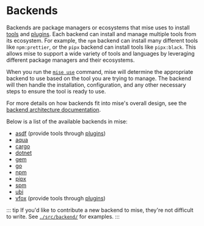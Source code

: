 # Backends

Backends are package managers or ecosystems that mise uses to install [tools](/dev-tools/index.html) and [plugins](/plugins.html). Each backend can install and manage multiple tools from its ecosystem. For example, the `npm` backend can install many different tools like `npm:prettier`, or the `pipx` backend can install tools like `pipx:black`. This allows mise to support a wide variety of tools and languages by leveraging different package managers and their ecosystems.

When you run the [`mise use`](/cli/use.html) command, mise will determine the appropriate backend to use based on the tool you are trying to manage. The backend will then handle the installation, configuration, and any other necessary steps to ensure the tool is ready to use.

For more details on how backends fit into mise's overall design, see the [backend architecture documentation](/dev-tools/backend_architecture.html).

Below is a list of the available backends in mise:

- [asdf](/dev-tools/backends/asdf) (provide tools through [plugins](/plugins.html))
- [aqua](/dev-tools/backends/aqua)
- [cargo](/dev-tools/backends/cargo)
- [dotnet](/dev-tools/backends/dotnet) <Badge type="warning" text="experimental" />
- [gem](/dev-tools/backends/gem) <Badge type="warning" text="experimental" />
- [go](/dev-tools/backends/go) <Badge type="warning" text="experimental" />
- [npm](/dev-tools/backends/npm)
- [pipx](/dev-tools/backends/pipx)
- [spm](/dev-tools/backends/spm) <Badge type="warning" text="experimental" />
- [ubi](/dev-tools/backends/ubi)
- [vfox](/dev-tools/backends/vfox) (provide tools through [plugins](/plugins.html)) <Badge type="warning" text="experimental" />

::: tip
If you'd like to contribute a new backend to mise, they're not difficult to write.
See [`./src/backend/`](https://github.com/jdx/mise/tree/main/src/backend) for examples.
:::
